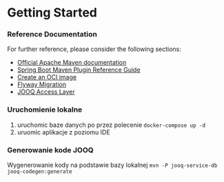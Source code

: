 # Getting Started

### Reference Documentation
For further reference, please consider the following sections:

* [Official Apache Maven documentation](https://maven.apache.org/guides/index.html)
* [Spring Boot Maven Plugin Reference Guide](https://docs.spring.io/spring-boot/docs/2.7.5/maven-plugin/reference/html/)
* [Create an OCI image](https://docs.spring.io/spring-boot/docs/2.7.5/maven-plugin/reference/html/#build-image)
* [Flyway Migration](https://docs.spring.io/spring-boot/docs/2.7.5/reference/htmlsingle/#howto.data-initialization.migration-tool.flyway)
* [JOOQ Access Layer](https://docs.spring.io/spring-boot/docs/2.7.5/reference/htmlsingle/#data.sql.jooq)

### Uruchomienie lokalne

1) uruchomic baze danych po przez polecenie ```docker-compose up -d```
2) uruomic aplikacje z poziomu IDE

### Generowanie kode JOOQ 

Wygenerowanie kody na podstawie bazy lokalnej
 ```mvn -P jooq-service-db jooq-codegen:generate```